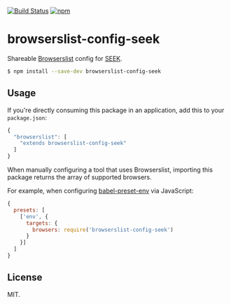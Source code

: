 [![Build Status](https://img.shields.io/travis/seek-oss/browserslist-config-seek/master.svg?style=flat-square)](http://travis-ci.org/seek-oss/browserslist-config-seek) [![npm](https://img.shields.io/npm/v/browserslist-config-seek.svg?style=flat-square)](https://www.npmjs.com/package/browserslist-config-seek)

# browserslist-config-seek

Shareable [Browserslist](https://github.com/ai/browserslist) config for [SEEK](https://github.com/seek-oss).

```bash
$ npm install --save-dev browserslist-config-seek
```

## Usage

If you're directly consuming this package in an application, add this to your `package.json`:

```js
{
  "browserslist": [
    "extends browserslist-config-seek"
  ]
}
```

When manually configuring a tool that uses Browserslist, importing this package returns the array of supported browsers.

For example, when configuring [babel-preset-env](https://github.com/babel/babel/tree/master/experimental/babel-preset-env) via JavaScript:

```js
{
  presets: [
    ['env', {
      targets: {
        browsers: require('browserslist-config-seek')
      }
    }]
  ]
}
```

## License

MIT.
